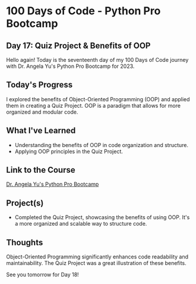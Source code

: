 # 100 Days of Code - Python Pro Bootcamp
## Day 17: Quiz Project & Benefits of OOP

Hello again! Today is the seventeenth day of my 100 Days of Code journey with Dr. Angela Yu's Python Pro Bootcamp for 2023.

## Today's Progress
I explored the benefits of Object-Oriented Programming (OOP) and applied them in creating a Quiz Project. OOP is a paradigm that allows for more organized and modular code.

## What I've Learned
- Understanding the benefits of OOP in code organization and structure.
- Applying OOP principles in the Quiz Project.

## Link to the Course
[Dr. Angela Yu's Python Pro Bootcamp](https://www.udemy.com/course/100-days-of-code/)

## Project(s)
- Completed the Quiz Project, showcasing the benefits of using OOP. It's a more organized and scalable way to structure code.

## Thoughts
Object-Oriented Programming significantly enhances code readability and maintainability. The Quiz Project was a great illustration of these benefits.

See you tomorrow for Day 18!
